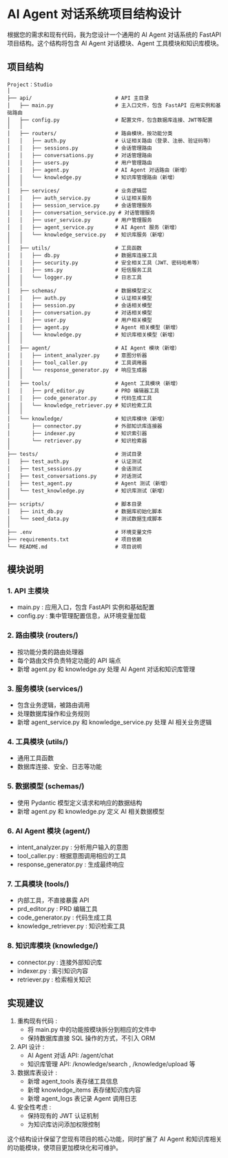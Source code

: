 # AI Agent 对话系统项目结构设计
根据您的需求和现有代码，我为您设计一个通用的 AI Agent 对话系统的 FastAPI 项目结构。这个结构将包含 AI Agent 对话模块、Agent 工具模块和知识库模块。

## 项目结构
```plaintext
Project：Studio
│
├── api/                           # API 主目录
│   ├── main.py                    # 主入口文件，包含 FastAPI 应用实例和基础路由
│   ├── config.py                  # 配置文件，包含数据库连接、JWT等配置
│   │
│   ├── routers/                   # 路由模块，按功能分类
│   │   ├── auth.py                # 认证相关路由（登录、注册、验证码等）
│   │   ├── sessions.py            # 会话管理路由
│   │   ├── conversations.py       # 对话管理路由
│   │   ├── users.py               # 用户管理路由
│   │   ├── agent.py               # AI Agent 对话路由（新增）
│   │   └── knowledge.py           # 知识库管理路由（新增）
│   │
│   ├── services/                  # 业务逻辑层
│   │   ├── auth_service.py        # 认证相关服务
│   │   ├── session_service.py     # 会话管理服务
│   │   ├── conversation_service.py # 对话管理服务
│   │   ├── user_service.py        # 用户管理服务
│   │   ├── agent_service.py       # AI Agent 服务（新增）
│   │   └── knowledge_service.py   # 知识库服务（新增）
│   │
│   ├── utils/                     # 工具函数
│   │   ├── db.py                  # 数据库连接工具
│   │   ├── security.py            # 安全相关工具（JWT、密码哈希等）
│   │   ├── sms.py                 # 短信服务工具
│   │   └── logger.py              # 日志工具
│   │
│   ├── schemas/                   # 数据模型定义
│   │   ├── auth.py                # 认证相关模型
│   │   ├── session.py             # 会话相关模型
│   │   ├── conversation.py        # 对话相关模型
│   │   ├── user.py                # 用户相关模型
│   │   ├── agent.py               # Agent 相关模型（新增）
│   │   └── knowledge.py           # 知识库相关模型（新增）
│   │
│   ├── agent/                     # AI Agent 模块（新增）
│   │   ├── intent_analyzer.py     # 意图分析器
│   │   ├── tool_caller.py         # 工具调用器
│   │   └── response_generator.py  # 响应生成器
│   │
│   ├── tools/                     # Agent 工具模块（新增）
│   │   ├── prd_editor.py          # PRD 编辑器工具
│   │   ├── code_generator.py      # 代码生成工具
│   │   └── knowledge_retriever.py # 知识检索工具
│   │
│   └── knowledge/                 # 知识库模块（新增）
│       ├── connector.py           # 外部知识库连接器
│       ├── indexer.py             # 知识索引器
│       └── retriever.py           # 知识检索器
│
├── tests/                         # 测试目录
│   ├── test_auth.py               # 认证测试
│   ├── test_sessions.py           # 会话测试
│   ├── test_conversations.py      # 对话测试
│   ├── test_agent.py              # Agent 测试（新增）
│   └── test_knowledge.py          # 知识库测试（新增）
│
├── scripts/                       # 脚本目录
│   ├── init_db.py                 # 数据库初始化脚本
│   └── seed_data.py               # 测试数据生成脚本
│
├── .env                           # 环境变量文件
├── requirements.txt               # 项目依赖
└── README.md                      # 项目说明
 ```



## 模块说明
### 1. API 主模块
- main.py : 应用入口，包含 FastAPI 实例和基础配置
- config.py : 集中管理配置信息，从环境变量加载
### 2. 路由模块 (routers/)
- 按功能分类的路由处理器
- 每个路由文件负责特定功能的 API 端点
- 新增 agent.py 和 knowledge.py 处理 AI Agent 对话和知识库管理
### 3. 服务模块 (services/)
- 包含业务逻辑，被路由调用
- 处理数据库操作和业务规则
- 新增 agent_service.py 和 knowledge_service.py 处理 AI 相关业务逻辑
### 4. 工具模块 (utils/)
- 通用工具函数
- 数据库连接、安全、日志等功能
### 5. 数据模型 (schemas/)
- 使用 Pydantic 模型定义请求和响应的数据结构
- 新增 agent.py 和 knowledge.py 定义 AI 相关数据模型
### 6. AI Agent 模块 (agent/)
- intent_analyzer.py : 分析用户输入的意图
- tool_caller.py : 根据意图调用相应的工具
- response_generator.py : 生成最终响应
### 7. 工具模块 (tools/)
- 内部工具，不直接暴露 API
- prd_editor.py : PRD 编辑工具
- code_generator.py : 代码生成工具
- knowledge_retriever.py : 知识检索工具
### 8. 知识库模块 (knowledge/)
- connector.py : 连接外部知识库
- indexer.py : 索引知识内容
- retriever.py : 检索相关知识
## 实现建议
1. 重构现有代码 :
   - 将 main.py 中的功能按模块拆分到相应的文件中
   - 保持数据库直接 SQL 操作的方式，不引入 ORM
2. API 设计 :
   - AI Agent 对话 API: /agent/chat
   - 知识库管理 API: /knowledge/search , /knowledge/upload 等
3. 数据库表设计 :
   - 新增 agent_tools 表存储工具信息
   - 新增 knowledge_items 表存储知识库内容
   - 新增 agent_logs 表记录 Agent 调用日志
4. 安全性考虑 :
   - 保持现有的 JWT 认证机制
   - 为知识库访问添加权限控制
   
这个结构设计保留了您现有项目的核心功能，同时扩展了 AI Agent 和知识库相关的功能模块，使项目更加模块化和可维护。